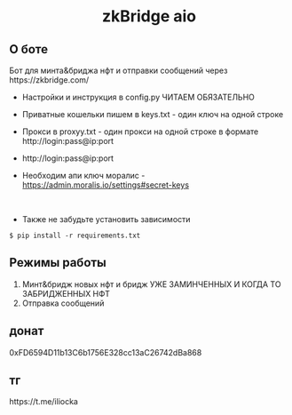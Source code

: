 <h1 align="center">zkBridge aio</h1>

<h2>О боте</h2>
Бот для минта&бриджа нфт и отправки сообщений через https://zkbridge.com/</br>


* Настройки и инструкция в config.py ЧИТАЕМ ОБЯЗАТЕЛЬНО

* Приватные кошельки пишем в keys.txt - один ключ на одной строке </br>

* Прокси в proxyy.txt - один прокси на одной строке в формате http://login:pass@ip:port</br>

* http://login:pass@ip:port</br>

* Необходим апи ключ моралис - https://admin.moralis.io/settings#secret-keys
 </br>

* Также не забудьте установить зависимости 

<pre><code>$ pip install -r requirements.txt</code></pre>


<h2>Режимы работы</h2>

1. Минт&бридж новых нфт и бридж УЖЕ ЗАМИНЧЕННЫХ И КОГДА ТО ЗАБРИДЖЕННЫХ НФТ</br>
2. Отправка сообщений


<h2>донат</h2> 0xFD6594D11b13C6b1756E328cc13aC26742dBa868
<h2>тг</h2> https://t.me/iliocka
